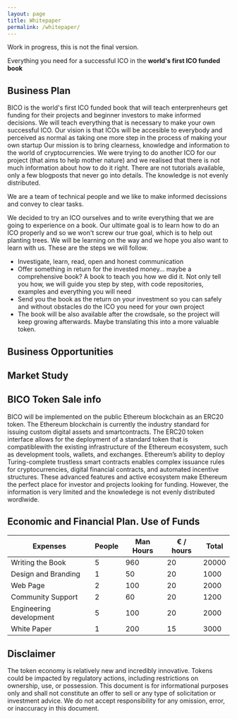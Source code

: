 ```yaml
---
layout: page
title: Whitepaper
permalink: /whitepaper/
---
```


Work in progress, this is not the final version.

Everything you need for a successful ICO in the **world's first ICO funded book**

## Business Plan
BICO is the world's first ICO funded book that will teach enterprenheurs get funding for their projects and beginner investors to make informed decisions. We will teach everything that is necessary to make your own successful ICO.
Our vision is that ICOs will be accesible to everybody and perceived as normal as taking one more step in the process of making your own startup
Our mission is to bring clearness, knowledge and information to the world of cryptocurrencies.
We were trying to do another ICO for our project (that aims to help mother nature) and we realised that there is not much information about how to do it right. There are not tutorials available, only a few blogposts that never go into details. The knowledge is not evenly distributed.

We are a team of technical people and we like to make informed decissions and convey to clear tasks.

We decided to try an ICO ourselves and to write everything that we are going to experience on a book.  Our ultimate goal is to learn how to do an ICO properly and so we won't screw our true goal, which is to help out planting trees. We will be learning on the way and we hope you also want to learn with us. These are the steps we will follow.

- Investigate, learn, read, open and honest communication
- Offer something in return for the invested money… maybe a comprehensive book? A book to teach you how we did it. Not only tell you how, we will guide you step by step, with code repositories, examples and everything you will need
- Send you the book as the return on your investment so you can safely and without obstacles do the ICO you need for your own project
- The book will be also available after the crowdsale, so the project will keep growing afterwards. Maybe translating this into a more valuable token.

## Business Opportunities



## Market Study

## BICO Token Sale info

BICO will be implemented on the public Ethereum blockchain as an ERC20 token. The Ethereum blockchain is currently the industry standard for issuing custom digital assets and smartcontracts. The ERC20 token interface allows for the deployment of a standard token that is compatiblewith the existing infrastructure of the Ethereum ecosystem, such as development tools, wallets, and exchanges. Ethereum’s ability to deploy Turing-complete trustless smart contracts enables complex issuance rules for cryptocurrencies, digital financial contracts, and automated incentive structures. These advanced features and active ecosystem make Ethereum the perfect place for investor and projects looking for funding. However, the information is very limited and the knowledege is not evenly distributed wordlwide.



## Economic and Financial Plan. Use of Funds


| Expenses             		| People | Man Hours | € / hours | Total |
|-------------------------	|--------|-----------|-----------|-------|
| Writing the Book     		| 5      | 960       | 20        | 20000 |
| Design and Branding  		| 1      | 50        | 20        | 1000  |
| Web Page             		| 2      | 100       | 20        | 2000  |
| Community Support    		| 2      | 60        | 20        | 1200  |
| Engineering development 	| 5      | 100       | 20        | 2000  |
| White Paper					| 1      | 200       | 15        | 3000  |

## Disclaimer

The token economy is relatively new and incredibly innovative. Tokens could be impacted by regulatory actions, including restrictions on ownership, use, or possession. This document is for informational purposes only and shall not constitute an offer to sell or any type of solicitation or investment advice. We do not accept responsibility for any omission, error, or inaccuracy in this document.
